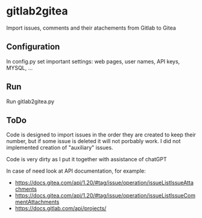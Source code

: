 # gitlab2gitea
Import issues, comments and their atachements from Gitlab to Gitea

## Configuration
In config.py set important settings: web pages, user names, API keys, MYSQL, ...

## Run
Run gitlab2gitea.py

## ToDo
Code is designed to import issues in the order they are created to keep their number, but if some issue is deleted it will not porbably work. I did not implemented creation of "auxiliary" issues.

Code is very dirty as I put it together with assistance of chatGPT

In case of need look at API documentation, for example:
- https://docs.gitea.com/api/1.20/#tag/issue/operation/issueListIssueAttachments
- https://docs.gitea.com/api/1.20/#tag/issue/operation/issueListIssueCommentAttachments
- https://docs.gitlab.com/api/projects/
